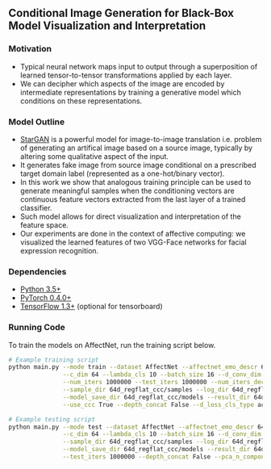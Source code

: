 ## Conditional Image Generation for Black-Box Model Visualization and Interpretation

<!---| ![](jpg/sample.jpg) | 
|:--:| 
| *Space* |--->


### Motivation
* Typical neural network maps input to output through a superposition of learned tensor-to-tensor transformations applied by each layer. 
* We can decipher which aspects of the image are encoded by intermediate representations by training a generative model which conditions on these representations.

### Model Outline
* [StarGAN](https://arxiv.org/abs/1711.09020) is a powerful model for image-to-image translation i.e. problem of generating an artifical image based on a source image, typically by altering some qualitative aspect of the input.
* It generates fake image from source image conditional on a prescribed target domain label (represented as a one-hot/binary vector).
* In this work we show that analogous training principle can be used to generate meaningful samples when the conditioning vectors are continuous feature vectors extracted from the last layer of a trained classifier.
* Such model allows for direct visualization and interpretation of the feature space.
* Our experiments are done in the context of affective computing: we visualized the learned features of two VGG-Face networks for facial expression recognition.

### Dependencies
* [Python 3.5+](https://www.continuum.io/downloads)
* [PyTorch 0.4.0+](http://pytorch.org/)
* [TensorFlow 1.3+](https://www.tensorflow.org/) (optional for tensorboard)

### Running Code
To train the models on AffectNet, run the training script below.

```bash
# Example training script
python main.py --mode train --dataset AffectNet --affectnet_emo_descr 64d_reg  --image_size 112 \
               --c_dim 64 --lambda_cls 10 --batch_size 16 --d_conv_dim 128 --g_conv_dim 128 --g_lr 0.0001 --d_lr 0.0001 \
               --num_iters 1000000 --test_iters 1000000 --num_iters_decay 9000000 --affectnet_image_dir affectnet \
               --sample_dir 64d_regflat_ccc/samples --log_dir 64d_regflat_ccc/logs \
               --model_save_dir 64d_regflat_ccc/models --result_dir 64d_regflat_ccc/results \
               --use_ccc True --depth_concat False --d_loss_cls_type actv --pca_n_components 3 --pca_variant 'quantiles'

# Example testing script
python main.py --mode test --dataset AffectNet --affectnet_emo_descr 64d_reg --image_size 112 \
               --c_dim 64 --lambda_cls 10 --batch_size 16 --d_conv_dim 128 --g_conv_dim 128 --affectnet_image_dir affectnet \
               --sample_dir 64d_regflat_ccc/samples --log_dir 64d_regflat_ccc/logs \
               --model_save_dir 64d_regflat_ccc/models --result_dir 64d_regflat_ccc/results \
               --test_iters 1000000 --depth_concat False --pca_n_components 3 --pca_variant 'quantiles'
```
